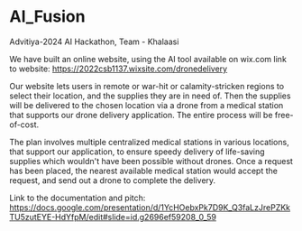 # AI_Fusion
Advitiya-2024 AI Hackathon, Team - Khalaasi

We have built an online website, using the AI tool available on wix.com
link to website: https://2022csb1137.wixsite.com/dronedelivery

Our website lets users in remote or war-hit or calamity-stricken regions to select their location, and the supplies they are in need of. Then the supplies will be delivered to the chosen location via a drone from a medical station that supports our drone delivery application.
The entire process will be free-of-cost.

The plan involves multiple centralized medical stations in various locations, that support our application, to ensure speedy delivery of life-saving supplies which wouldn't have been possible without drones.
Once a request has been placed, the nearest available medical station would accept the request, and send out a drone to complete the delivery.


Link to the documentation and pitch: https://docs.google.com/presentation/d/1YcHOebxPk7D9K_Q3faLzJrePZKkTU5zutEYE-HdYfpM/edit#slide=id.g2696ef59208_0_59
